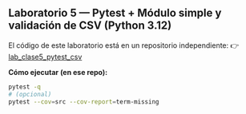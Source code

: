 
## Laboratorio 5 — Pytest + Módulo simple y validación de CSV (Python 3.12)

El código de este laboratorio está en un repositorio independiente:
👉 [lab_clase5_pytest_csv](https://github.com/JOSEMORO23/lab_clase5_pytest_csv)

**Cómo ejecutar (en ese repo):**
```bash
pytest -q
# (opcional)
pytest --cov=src --cov-report=term-missing
